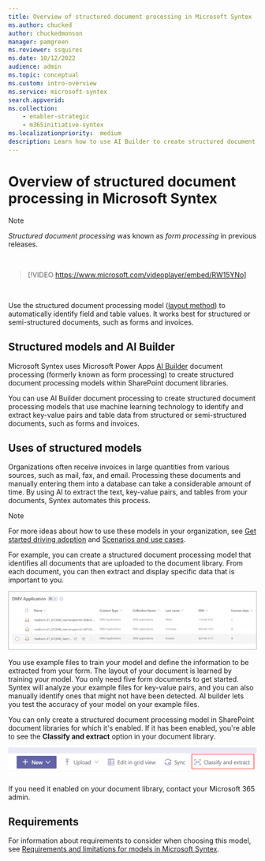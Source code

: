 ```yaml
---
title: Overview of structured document processing in Microsoft Syntex
ms.author: chucked
author: chuckedmonson
manager: pamgreen
ms.reviewer: ssquires
ms.date: 10/12/2022
audience: admin
ms.topic: conceptual
ms.custom: intro-overview
ms.service: microsoft-syntex
search.appverid: 
ms.collection: 
    - enabler-strategic
    - m365initiative-syntex
ms.localizationpriority:  medium
description: Learn how to use AI Builder to create structured document processing models in Microsoft Syntex.
---
```


# Overview of structured document processing in Microsoft Syntex

> [!NOTE]
> *Structured document processing* was known as *form processing* in previous releases.

</br>

> [!VIDEO https://www.microsoft.com/videoplayer/embed/RW15YNo]

</br>

Use the structured document processing model ([layout method](create-syntex-model.md#train-a-custom-model)) to automatically identify field and table values. It works best for structured or semi-structured documents, such as forms and invoices.

## Structured models and AI Builder

Microsoft Syntex uses Microsoft Power Apps [AI Builder](/ai-builder/form-processing-model-overview) document processing (formerly known as form processing) to create structured document processing models within SharePoint document libraries.
<!---
 ![AI Builder.](../media/content-understanding/ai-builder.png)
--->
You can use AI Builder document processing to create structured document processing models that use machine learning technology to identify and extract key-value pairs and table data from structured or semi-structured documents, such as forms and invoices.

## Uses of structured models

Organizations often receive invoices in large quantities from various sources, such as mail, fax, and email. Processing these documents and manually entering them into a database can take a considerable amount of time. By using AI to extract the text, key-value pairs, and tables from your documents, Syntex automates this process. 

> [!NOTE]
> For more ideas about how to use these models in your organization, see [Get started driving adoption](adoption-getstarted.md) and [Scenarios and use cases](adoption-scenarios.md).

For example, you can create a structured document processing model that identifies all documents that are uploaded to the document library. From each document, you can then extract and display specific data that is important to you.

![Screenshot showing the document library view.](../media/content-understanding/doc-lib-done.png)  

You use example files to train your model and define the information to be extracted from your form. The layout of your document is learned by training your model. You only need five form documents to get started. Syntex will analyze your example files for key-value pairs, and you can also manually identify ones that might not have been detected.  AI builder lets you test the accuracy of your model on your example files.

You can only create a structured document processing model in SharePoint document libraries for which it's enabled. If it has been enabled, you're able to see the **Classify and extract** option in your document library. 

![Screenshot showing the AI Builder model.](../media/content-understanding/create-ai-builder-model2.png)

If you need it enabled on your document library, contact your Microsoft 365 admin.

## Requirements

For information about requirements to consider when choosing this model, see [Requirements and limitations for models in Microsoft Syntex](requirements-and-limitations.md#structured-document-processing).


